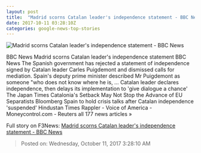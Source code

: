 ```yaml
---
layout: post
title:  "Madrid scorns Catalan leader's independence statement - BBC News"
date: 2017-10-11 03:28:10Z
categories: google-news-top-stories
---
```


![Madrid scorns Catalan leader's independence statement - BBC News](https://ichef.bbci.co.uk/news/1024/cpsprodpb/2DBA/production/_98260711_gettyimages-859859172.jpg)

BBC News Madrid scorns Catalan leader's independence statement BBC News The Spanish government has rejected a statement of independence signed by Catalan leader Carles Puigdemont and dismissed calls for mediation. Spain's deputy prime minister described Mr Puigdemont as someone "who does not know where he is, ... Catalan leader declares independence, then delays its implementation to 'give dialogue a chance' The Japan Times Catalonia's Setback May Not Stop the Advance of EU Separatists Bloomberg Spain to hold crisis talks after Catalan independence 'suspended' Hindustan Times Rappler - Voice of America - Moneycontrol.com - Reuters all 177 news articles »


Full story on F3News: [Madrid scorns Catalan leader's independence statement - BBC News](http://www.f3nws.com/n/CJGQC)

> Posted on: Wednesday, October 11, 2017 3:28:10 AM
